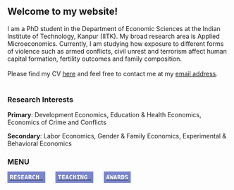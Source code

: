 ## Welcome to my website!

I am a PhD student in the Department of Economic Sciences at the Indian Institute of Technology, Kanpur (IITK). My broad research area is Applied Microeconomics. Currently, I am studying how exposure to different forms of violence such as armed conflicts, civil unrest and terrorism affect human capital formation, fertility outcomes and family composition.
<br/>
<br/>
Please find my CV [here](https://atherhdar.github.io/CV.pdf) and feel free to contact me at my [email address](mailto:atherhdar@gmail.com).  <br/>
<br/>

### Research Interests
**Primary**: Development Economics, Education & Health Economics, Economics of Crime and Conflicts <br>

**Secondary**: Labor Economics, Gender & Family Economics, Experimental & Behavioral Economics <br>

### MENU
**[<kbd style="background-color: #7986cb; color: #ffffff; font-size:1em; padding: 5px; align: right;"> RESEARCH </kbd>](research.md)** &nbsp; &nbsp; &nbsp; **[<kbd style="background-color: #7986cb; color: #ffffff; font-size:1em; padding: 5px; align: right;"> TEACHING </kbd>](teaching.md)** &nbsp; &nbsp; &nbsp; **[<kbd style="background-color: #7986cb; color: #ffffff; font-size:1em; padding: 5px; align: right;"> AWARDS </kbd>](awards.md)**



